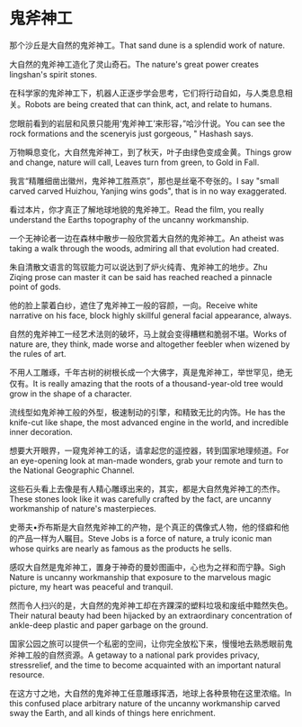 # 鬼斧神工

<p><span class="chinese">那个沙丘是大自然的鬼斧神工。</span><span class="english">That sand dune is a splendid work of nature.</span></p>

<p><span class="chinese">大自然的鬼斧神工造化了灵山奇石。</span><span class="english">The nature's great power creates lingshan's spirit stones.</span></p>

<p><span class="chinese">在科学家的鬼斧神工下，机器人正逐步学会思考，它们将行动自如，与人类息息相关。</span><span class="english">Robots are being created that can think, act, and relate to humans.</span></p>

<p><span class="chinese">您眼前看到的岩层和风景只能用‘鬼斧神工’来形容，”哈沙什说。</span><span class="english">You can see the rock formations and the sceneryis just gorgeous, " Hashash says.</span></p>

<p><span class="chinese">万物瞬息变化，大自然鬼斧神工，到了秋天，叶子由绿色变成金黄。</span><span class="english">Things grow and change, nature will call, Leaves turn from green, to Gold in Fall.</span></p>

<p><span class="chinese">我言“精雕细凿出徽州，鬼斧神工胜燕京”，那也是丝毫不夸张的。</span><span class="english">I say "small carved carved Huizhou, Yanjing wins gods", that is in no way exaggerated.</span></p>

<p><span class="chinese">看过本片，你才真正了解地球地貌的鬼斧神工。</span><span class="english">Read the film, you really understand the Earths topography of the uncanny workmanship.</span></p>

<p><span class="chinese">一个无神论者一边在森林中散步一般欣赏着大自然的鬼斧神工。</span><span class="english">An atheist was taking a walk through the woods, admiring all that evolution had created.</span></p>

<p><span class="chinese">朱自清散文语言的驾驭能力可以说达到了炉火纯青、鬼斧神工的地步。</span><span class="english">Zhu Ziqing prose can master it can be said has reached reached a pinnacle point of gods.</span></p>

<p><span class="chinese">他的脸上蒙着白纱，遮住了鬼斧神工一般的容颜，一向。</span><span class="english">Receive white narrative on his face, block highly skillful general facial appearance, always.</span></p>

<p><span class="chinese">自然的鬼斧神工一经艺术法则的破坏，马上就会变得糟糕和脆弱不堪。</span><span class="english">Works of nature are, they think, made worse and altogether feebler when wizened by the rules of art.</span></p>

<p><span class="chinese">不用人工雕琢，千年古树的树根长成一个大佛字，真是鬼斧神工，举世罕见，绝无仅有。</span><span class="english">It is really amazing that the roots of a thousand-year-old tree would grow in the shape of a character.</span></p>

<p><span class="chinese">流线型如鬼斧神工般的外型，极速制动的引擎，和精致无比的内饰。</span><span class="english">He has the knife-cut like shape, the most advanced engine in the world, and incredible inner decoration.</span></p>

<p><span class="chinese">想要大开眼界，一窥鬼斧神工的话，请拿起您的遥控器，转到国家地理频道。</span><span class="english">For an eye-opening look at man-made wonders, grab your remote and turn to the National Geographic Channel.</span></p>

<p><span class="chinese">这些石头看上去像是有人精心雕琢出来的，其实，都是大自然鬼斧神工的杰作。</span><span class="english">These stones look like it was carefully crafted by the fact, are uncanny workmanship of nature's masterpieces.</span></p>

<p><span class="chinese">史蒂夫•乔布斯是大自然鬼斧神工的产物，是个真正的偶像式人物，他的怪癖和他的产品一样为人瞩目。</span><span class="english">Steve Jobs is a force of nature, a truly iconic man whose quirks are nearly as famous as the products he sells.</span></p>

<p><span class="chinese">感叹大自然是鬼斧神工，置身于神奇的曼妙图画中，心也为之祥和而宁静。</span><span class="english">Sigh Nature is uncanny workmanship that exposure to the marvelous magic picture, my heart was peaceful and tranquil.</span></p>

<p><span class="chinese">然而令人扫兴的是，大自然的鬼斧神工却在齐踝深的塑料垃圾和废纸中黯然失色。</span><span class="english">Their natural beauty had been hijacked by an extraordinary concentration of ankle-deep plastic and paper garbage on the ground.</span></p>

<p><span class="chinese">国家公园之旅可以提供一个私密的空间，让你完全放松下来，慢慢地去熟悉眼前鬼斧神工般的自然资源。</span><span class="english">A getaway to a national park provides privacy, stressrelief, and the time to become acquainted with an important natural resource.</span></p>

<p><span class="chinese">在这方寸之地，大自然的鬼斧神工任意雕琢挥洒，地球上各种景物在这里浓缩。</span><span class="english">In this confused place arbitrary nature of the uncanny workmanship carved sway the Earth, and all kinds of things here enrichment.</span></p>

